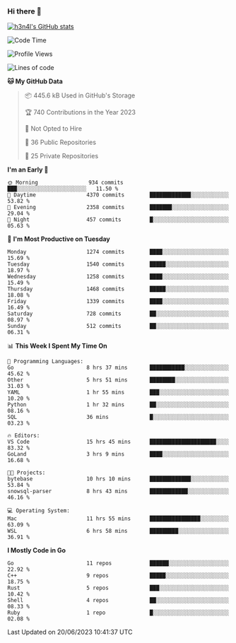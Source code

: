 ### Hi there 👋

[![h3n4l's GitHub stats](https://github-readme-stats.vercel.app/api?username=h3n4l&count_private=true&show_icons=true&theme=radical)](https://github.com/h3n4l/github-readme-stats)

<!--START_SECTION:waka-->
![Code Time](http://img.shields.io/badge/Code%20Time-1%2C334%20hrs%2019%20mins-blue)

![Profile Views](http://img.shields.io/badge/Profile%20Views-0-blue)

![Lines of code](https://img.shields.io/badge/From%20Hello%20World%20I%27ve%20Written-3.5%20million%20lines%20of%20code-blue)

**🐱 My GitHub Data** 

> 📦 445.6 kB Used in GitHub's Storage 
 > 
> 🏆 740 Contributions in the Year 2023
 > 
> 🚫 Not Opted to Hire
 > 
> 📜 36 Public Repositories 
 > 
> 🔑 25 Private Repositories 
 > 
**I'm an Early 🐤** 

```text
🌞 Morning                934 commits         ███░░░░░░░░░░░░░░░░░░░░░░   11.50 % 
🌆 Daytime                4370 commits        █████████████░░░░░░░░░░░░   53.82 % 
🌃 Evening                2358 commits        ███████░░░░░░░░░░░░░░░░░░   29.04 % 
🌙 Night                  457 commits         █░░░░░░░░░░░░░░░░░░░░░░░░   05.63 % 
```
📅 **I'm Most Productive on Tuesday** 

```text
Monday                   1274 commits        ████░░░░░░░░░░░░░░░░░░░░░   15.69 % 
Tuesday                  1540 commits        █████░░░░░░░░░░░░░░░░░░░░   18.97 % 
Wednesday                1258 commits        ████░░░░░░░░░░░░░░░░░░░░░   15.49 % 
Thursday                 1468 commits        █████░░░░░░░░░░░░░░░░░░░░   18.08 % 
Friday                   1339 commits        ████░░░░░░░░░░░░░░░░░░░░░   16.49 % 
Saturday                 728 commits         ██░░░░░░░░░░░░░░░░░░░░░░░   08.97 % 
Sunday                   512 commits         ██░░░░░░░░░░░░░░░░░░░░░░░   06.31 % 
```


📊 **This Week I Spent My Time On** 

```text
💬 Programming Languages: 
Go                       8 hrs 37 mins       ███████████░░░░░░░░░░░░░░   45.62 % 
Other                    5 hrs 51 mins       ████████░░░░░░░░░░░░░░░░░   31.03 % 
YAML                     1 hr 55 mins        ███░░░░░░░░░░░░░░░░░░░░░░   10.20 % 
Python                   1 hr 32 mins        ██░░░░░░░░░░░░░░░░░░░░░░░   08.16 % 
SQL                      36 mins             █░░░░░░░░░░░░░░░░░░░░░░░░   03.23 % 

🔥 Editors: 
VS Code                  15 hrs 45 mins      █████████████████████░░░░   83.32 % 
GoLand                   3 hrs 9 mins        ████░░░░░░░░░░░░░░░░░░░░░   16.68 % 

🐱‍💻 Projects: 
bytebase                 10 hrs 10 mins      █████████████░░░░░░░░░░░░   53.84 % 
snowsql-parser           8 hrs 43 mins       ████████████░░░░░░░░░░░░░   46.16 % 

💻 Operating System: 
Mac                      11 hrs 55 mins      ████████████████░░░░░░░░░   63.09 % 
WSL                      6 hrs 58 mins       █████████░░░░░░░░░░░░░░░░   36.91 % 
```

**I Mostly Code in Go** 

```text
Go                       11 repos            ██████░░░░░░░░░░░░░░░░░░░   22.92 % 
C++                      9 repos             █████░░░░░░░░░░░░░░░░░░░░   18.75 % 
Rust                     5 repos             ███░░░░░░░░░░░░░░░░░░░░░░   10.42 % 
Shell                    4 repos             ██░░░░░░░░░░░░░░░░░░░░░░░   08.33 % 
Ruby                     1 repo              █░░░░░░░░░░░░░░░░░░░░░░░░   02.08 % 
```




 Last Updated on 20/06/2023 10:41:37 UTC
<!--END_SECTION:waka-->

